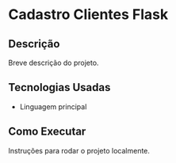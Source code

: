 # Cadastro Clientes Flask

## Descrição
Breve descrição do projeto.

## Tecnologias Usadas
- Linguagem principal

## Como Executar
Instruções para rodar o projeto localmente.

